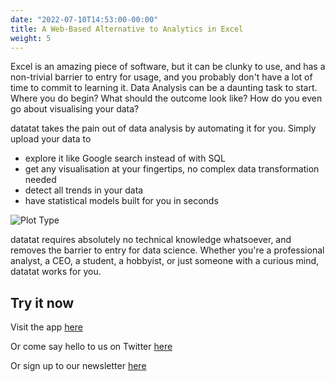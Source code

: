 ```yaml
---
date: "2022-07-10T14:53:00-00:00"
title: A Web-Based Alternative to Analytics in Excel
weight: 5
---
```


Excel is an amazing piece of software, but it can be clunky to use, and has a non-trivial barrier to entry for usage, and you probably don't have a lot of time to commit to learning it. Data Analysis can be a daunting task to start. Where you do begin? What should the outcome look like? How do you even go about visualising your data?

datatat takes the pain out of data analysis by automating it for you. Simply upload your data to
- explore it like Google search instead of with SQL
- get any visualisation at your fingertips, no complex data transformation needed
- detect all trends in your data
- have statistical models built for you in seconds

![Plot Type](plottype.png)

datatat requires absolutely no technical knowledge whatsoever, and removes the barrier to entry for data science. Whether you're a professional analyst, a CEO, a student, a hobbyist, or just someone with a curious mind, datatat works for you.

## Try it now

Visit the app [here](https://datatat.shinyapps.io/datatat/)

Or come say hello to us on Twitter [here](https://twitter.com/datatat_xyz)

Or sign up to our newsletter [here](https://datatat.xyz/docs/newsletter/)